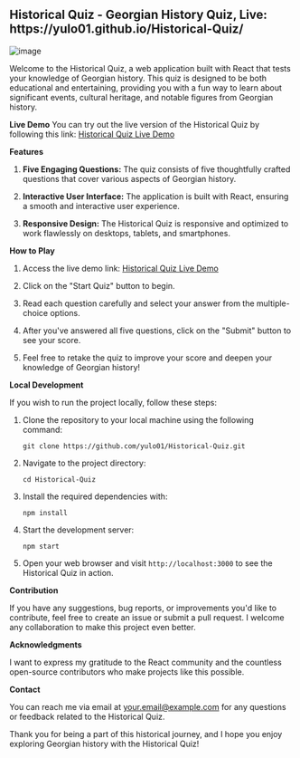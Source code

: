 <h2>Historical Quiz - Georgian History Quiz, Live: https://yulo01.github.io/Historical-Quiz/</h2>

![image](https://github.com/yulo01/Historical-Quiz/assets/93291077/66d5ad79-593d-482d-916b-8d7ae07b1d31)

Welcome to the Historical Quiz, a web application built with React that tests your knowledge of Georgian history. This quiz is designed to be both educational and entertaining, providing you with a fun way to learn about significant events, cultural heritage, and notable figures from Georgian history.

**Live Demo**
You can try out the live version of the Historical Quiz by following this link: [Historical Quiz Live Demo](https://yulo01.github.io/Historical-Quiz/)

**Features**

1. **Five Engaging Questions:** The quiz consists of five thoughtfully crafted questions that cover various aspects of Georgian history.

2. **Interactive User Interface:** The application is built with React, ensuring a smooth and interactive user experience.

3. **Responsive Design:** The Historical Quiz is responsive and optimized to work flawlessly on desktops, tablets, and smartphones.

**How to Play**

1. Access the live demo link: [Historical Quiz Live Demo](https://yulo01.github.io/Historical-Quiz/)

2. Click on the "Start Quiz" button to begin.

3. Read each question carefully and select your answer from the multiple-choice options.

4. After you've answered all five questions, click on the "Submit" button to see your score.

5. Feel free to retake the quiz to improve your score and deepen your knowledge of Georgian history!

**Local Development**

If you wish to run the project locally, follow these steps:

1. Clone the repository to your local machine using the following command:
   ```
   git clone https://github.com/yulo01/Historical-Quiz.git
   ```

2. Navigate to the project directory:
   ```
   cd Historical-Quiz
   ```

3. Install the required dependencies with:
   ```
   npm install
   ```

4. Start the development server:
   ```
   npm start
   ```

5. Open your web browser and visit `http://localhost:3000` to see the Historical Quiz in action.

**Contribution**

If you have any suggestions, bug reports, or improvements you'd like to contribute, feel free to create an issue or submit a pull request. I welcome any collaboration to make this project even better.

**Acknowledgments**

I want to express my gratitude to the React community and the countless open-source contributors who make projects like this possible.

**Contact**

You can reach me via email at [your.email@example.com](mailto:your.email@example.com) for any questions or feedback related to the Historical Quiz.

Thank you for being a part of this historical journey, and I hope you enjoy exploring Georgian history with the Historical Quiz!
